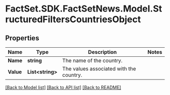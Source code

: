 # FactSet.SDK.FactSetNews.Model.StructuredFiltersCountriesObject

## Properties

Name | Type | Description | Notes
------------ | ------------- | ------------- | -------------
**Name** | **string** | The name of the country. | 
**Value** | **List&lt;string&gt;** | The values associated with the country. | 

[[Back to Model list]](../README.md#documentation-for-models) [[Back to API list]](../README.md#documentation-for-api-endpoints) [[Back to README]](../README.md)

